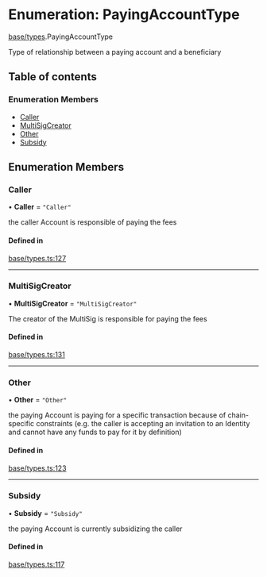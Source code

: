 # Enumeration: PayingAccountType

[base/types](../wiki/base.types).PayingAccountType

Type of relationship between a paying account and a beneficiary

## Table of contents

### Enumeration Members

- [Caller](../wiki/base.types.PayingAccountType#caller)
- [MultiSigCreator](../wiki/base.types.PayingAccountType#multisigcreator)
- [Other](../wiki/base.types.PayingAccountType#other)
- [Subsidy](../wiki/base.types.PayingAccountType#subsidy)

## Enumeration Members

### Caller

• **Caller** = ``"Caller"``

the caller Account is responsible of paying the fees

#### Defined in

[base/types.ts:127](https://github.com/PolymeshAssociation/polymesh-sdk/blob/f8a937f04/src/base/types.ts#L127)

___

### MultiSigCreator

• **MultiSigCreator** = ``"MultiSigCreator"``

The creator of the MultiSig is responsible for paying the fees

#### Defined in

[base/types.ts:131](https://github.com/PolymeshAssociation/polymesh-sdk/blob/f8a937f04/src/base/types.ts#L131)

___

### Other

• **Other** = ``"Other"``

the paying Account is paying for a specific transaction because of
  chain-specific constraints (e.g. the caller is accepting an invitation to an Identity
  and cannot have any funds to pay for it by definition)

#### Defined in

[base/types.ts:123](https://github.com/PolymeshAssociation/polymesh-sdk/blob/f8a937f04/src/base/types.ts#L123)

___

### Subsidy

• **Subsidy** = ``"Subsidy"``

the paying Account is currently subsidizing the caller

#### Defined in

[base/types.ts:117](https://github.com/PolymeshAssociation/polymesh-sdk/blob/f8a937f04/src/base/types.ts#L117)
